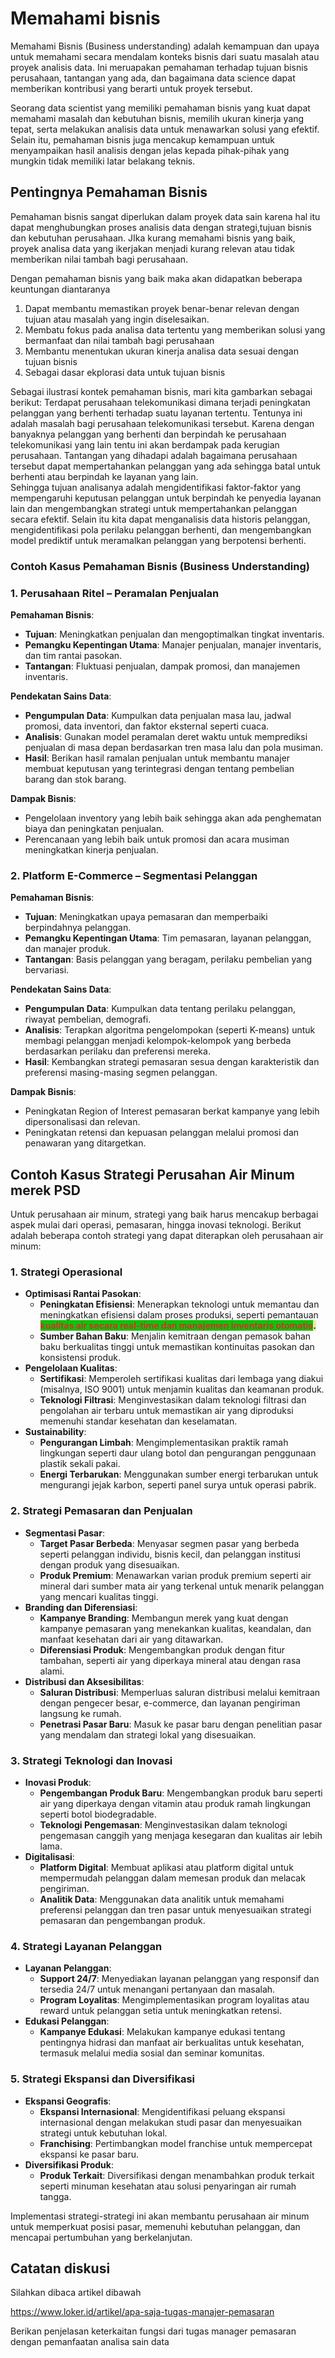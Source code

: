 # Memahami bisnis
Memahami Bisnis (Business understanding) adalah kemampuan dan upaya untuk memahami secara mendalam konteks bisnis dari suatu masalah atau proyek analisis data. Ini meruapakan pemahaman terhadap tujuan bisnis perusahaan, tantangan yang ada, dan bagaimana data science dapat memberikan kontribusi yang berarti untuk proyek tersebut.

Seorang data scientist yang memiliki pemahaman bisnis yang kuat dapat memahami masalah dan kebutuhan bisnis, memilih ukuran  kinerja yang tepat, serta melakukan analisis data untuk menawarkan solusi yang efektif. Selain itu, pemahaman bisnis juga mencakup kemampuan untuk menyampaikan hasil analisis dengan jelas kepada pihak-pihak yang mungkin tidak memiliki latar belakang teknis.

## Pentingnya Pemahaman Bisnis 
Pemahaman bisnis sangat diperlukan dalam proyek data sain karena hal itu dapat menghubungkan proses analisis data dengan strategi,tujuan bisnis dan kebutuhan perusahaan. JIka kurang memahami bisnis yang baik, proyek analisa data yang ikerjakan menjadi kurang relevan atau tidak memberikan nilai tambah bagi perusahaan.

Dengan pemahaman bisnis yang baik maka akan didapatkan beberapa keuntungan diantaranya
1. Dapat membantu memastikan proyek benar-benar relevan dengan tujuan atau masalah yang ingin diselesaikan.
2. Membatu fokus pada analisa data tertentu yang memberikan solusi yang bermanfaat dan nilai tambah bagi perusahaan
3. Membantu menentukan ukuran kinerja analisa data sesuai dengan tujuan bisnis
4. Sebagai dasar ekplorasi data untuk tujuan bisnis

Sebagai ilustrasi kontek pemahaman bisnis, mari kita gambarkan sebagai berikut:
Terdapat perusahaan telekomunikasi dimana terjadi peningkatan pelanggan yang berhenti terhadap suatu layanan tertentu. Tentunya ini adalah masalah bagi perusahaan telekomunikasi tersebut. Karena dengan banyaknya pelanggan yang berhenti dan berpindah ke perusahaan telekomunikasi yang lain tentu ini akan berdampak pada kerugian perusahaan. Tantangan yang dihadapi adalah bagaimana perusahaan tersebut dapat mempertahankan pelanggan yang ada sehingga batal untuk berhenti atau berpindah ke layanan yang lain.  
Sehingga tujuan analisanya adalah mengidentifikasi faktor-faktor yang mempengaruhi keputusan pelanggan untuk berpindah ke penyedia layanan lain dan mengembangkan strategi untuk mempertahankan pelanggan secara efektif.
Selain itu kita dapat  menganalisis data historis pelanggan, mengidentifikasi pola perilaku pelanggan berhenti, dan mengembangkan model prediktif untuk meramalkan pelanggan yang berpotensi berhenti.



### Contoh Kasus Pemahaman Bisnis (Business Understanding)

<h3>1. <strong>Perusahaan Ritel – Peramalan Penjualan</strong></h3>
<p><strong>Pemahaman Bisnis</strong>:</p>
<ul>
    <li><strong>Tujuan</strong>: Meningkatkan penjualan dan mengoptimalkan tingkat inventaris.</li>
    <li><strong>Pemangku Kepentingan Utama</strong>: Manajer penjualan, manajer inventaris, dan tim rantai pasokan.</li>
    <li><strong>Tantangan</strong>: Fluktuasi penjualan, dampak promosi, dan manajemen inventaris.</li>
</ul>
<p><strong>Pendekatan Sains Data</strong>:</p>
<ul>
    <li><strong>Pengumpulan Data</strong>: Kumpulkan data penjualan masa lau, jadwal promosi, data inventori, dan faktor eksternal seperti cuaca.</li>
    <li><strong>Analisis</strong>: Gunakan model peramalan deret waktu untuk memprediksi penjualan di masa depan berdasarkan tren masa lalu dan pola musiman.</li>
    <li><strong>Hasil</strong>: Berikan hasil ramalan penjualan untuk membantu manajer membuat keputusan yang terintegrasi dengan tentang pembelian barang dan stok barang.</li>
</ul>
<p><strong>Dampak Bisnis</strong>:</p>
<ul>
    <li>Pengelolaan inventory yang lebih baik sehingga akan ada  penghematan biaya dan peningkatan penjualan.</li>
    <li>Perencanaan yang lebih baik untuk promosi dan acara musiman meningkatkan kinerja penjualan.</li>
</ul>
<h3>2. <strong>Platform E-Commerce – Segmentasi Pelanggan</strong></h3>
<p><strong>Pemahaman Bisnis</strong>:</p>
<ul>
    <li><strong>Tujuan</strong>: Meningkatkan upaya pemasaran dan memperbaiki berpindahnya pelanggan.</li>
    <li><strong>Pemangku Kepentingan Utama</strong>: Tim pemasaran, layanan pelanggan, dan manajer produk.</li>
    <li><strong>Tantangan</strong>: Basis pelanggan yang beragam, perilaku pembelian yang bervariasi.</li>
</ul>
<p><strong>Pendekatan Sains Data</strong>:</p>
<ul>
    <li><strong>Pengumpulan Data</strong>: Kumpulkan data tentang perilaku pelanggan, riwayat pembelian, demografi.</li>
    <li><strong>Analisis</strong>: Terapkan algoritma pengelompokan (seperti K-means) untuk membagi pelanggan menjadi kelompok-kelompok yang berbeda berdasarkan perilaku dan preferensi mereka.</li>
    <li><strong>Hasil</strong>: Kembangkan strategi pemasaran sesua dengan karakteristik dan preferensi masing-masing segmen pelanggan.</li>
</ul>
<p><strong>Dampak Bisnis</strong>:</p>
<ul>
    <li>Peningkatan Region of Interest pemasaran berkat kampanye yang lebih dipersonalisasi dan relevan.</li>
    <li>Peningkatan retensi dan kepuasan pelanggan melalui promosi dan penawaran yang ditargetkan.</li>
</ul>

## Contoh Kasus Strategi Perusahan Air Minum **merek PSD**

<p>Untuk perusahaan air minum, strategi yang baik harus mencakup berbagai aspek mulai dari operasi, pemasaran, hingga inovasi teknologi. Berikut adalah beberapa contoh strategi yang dapat diterapkan oleh perusahaan air minum:</p>
<h3>1. <strong>Strategi Operasional</strong></h3>
<ul>
    <li><strong>Optimisasi Rantai Pasokan</strong>:<ul>
            <li><strong>Peningkatan Efisiensi</strong>: Menerapkan teknologi untuk memantau dan meningkatkan efisiensi dalam proses produksi, seperti pemantauan<span style="background-color:#e6ee9c;"> </span><span style="background-color:hsl( 118, 92%, 40% );color:#d32f2f;"><strong>kualitas air secara real-time dan manajemen inventaris otomatis</strong></span><span style="background-color:#e6ee9c;"><strong>.</strong></span></li>
            <li><strong>Sumber Bahan Baku</strong>: Menjalin kemitraan dengan pemasok bahan baku berkualitas tinggi untuk memastikan kontinuitas pasokan dan konsistensi produk.</li>
        </ul>
    </li>
    <li><strong>Pengelolaan Kualitas</strong>:<ul>
            <li><strong>Sertifikasi</strong>: Memperoleh sertifikasi kualitas dari lembaga yang diakui (misalnya, ISO 9001) untuk menjamin kualitas dan keamanan produk.</li>
            <li><strong>Teknologi Filtrasi</strong>: Menginvestasikan dalam teknologi filtrasi dan pengolahan air terbaru untuk memastikan air yang diproduksi memenuhi standar kesehatan dan keselamatan.</li>
        </ul>
    </li>
    <li><strong>Sustainability</strong>:<ul>
            <li><strong>Pengurangan Limbah</strong>: Mengimplementasikan praktik ramah lingkungan seperti daur ulang botol dan pengurangan penggunaan plastik sekali pakai.</li>
            <li><strong>Energi Terbarukan</strong>: Menggunakan sumber energi terbarukan untuk mengurangi jejak karbon, seperti panel surya untuk operasi pabrik.</li>
        </ul>
    </li>
</ul>
<h3>2. <strong>Strategi Pemasaran dan Penjualan</strong></h3>
<ul>
    <li><strong>Segmentasi Pasar</strong>:<ul>
            <li><strong>Target Pasar Berbeda</strong>: Menyasar segmen pasar yang berbeda seperti pelanggan individu, bisnis kecil, dan pelanggan institusi dengan produk yang disesuaikan.</li>
            <li><strong>Produk Premium</strong>: Menawarkan varian produk premium seperti air mineral dari sumber mata air yang terkenal untuk menarik pelanggan yang mencari kualitas tinggi.</li>
        </ul>
    </li>
    <li><strong>Branding dan Diferensiasi</strong>:<ul>
            <li><strong>Kampanye Branding</strong>: Membangun merek yang kuat dengan kampanye pemasaran yang menekankan kualitas, keandalan, dan manfaat kesehatan dari air yang ditawarkan.</li>
            <li><strong>Diferensiasi Produk</strong>: Mengembangkan produk dengan fitur tambahan, seperti air yang diperkaya mineral atau dengan rasa alami.</li>
        </ul>
    </li>
    <li><strong>Distribusi dan Aksesibilitas</strong>:<ul>
            <li><strong>Saluran Distribusi</strong>: Memperluas saluran distribusi melalui kemitraan dengan pengecer besar, e-commerce, dan layanan pengiriman langsung ke rumah.</li>
            <li><strong>Penetrasi Pasar Baru</strong>: Masuk ke pasar baru dengan penelitian pasar yang mendalam dan strategi lokal yang disesuaikan.</li>
        </ul>
    </li>
</ul>
<h3>3. <strong>Strategi Teknologi dan Inovasi</strong></h3>
<ul>
    <li><strong>Inovasi Produk</strong>:<ul>
            <li><strong>Pengembangan Produk Baru</strong>: Mengembangkan produk baru seperti air yang diperkaya dengan vitamin atau produk ramah lingkungan seperti botol biodegradable.</li>
            <li><strong>Teknologi Pengemasan</strong>: Menginvestasikan dalam teknologi pengemasan canggih yang menjaga kesegaran dan kualitas air lebih lama.</li>
        </ul>
    </li>
    <li><strong>Digitalisasi</strong>:<ul>
            <li><strong>Platform Digital</strong>: Membuat aplikasi atau platform digital untuk mempermudah pelanggan dalam memesan produk dan melacak pengiriman.</li>
            <li><strong>Analitik Data</strong>: Menggunakan data analitik untuk memahami preferensi pelanggan dan tren pasar untuk menyesuaikan strategi pemasaran dan pengembangan produk.</li>
        </ul>
    </li>
</ul>
<h3>4. <strong>Strategi Layanan Pelanggan</strong></h3>
<ul>
    <li><strong>Layanan Pelanggan</strong>:<ul>
            <li><strong>Support 24/7</strong>: Menyediakan layanan pelanggan yang responsif dan tersedia 24/7 untuk menangani pertanyaan dan masalah.</li>
            <li><strong>Program Loyalitas</strong>: Mengimplementasikan program loyalitas atau reward untuk pelanggan setia untuk meningkatkan retensi.</li>
        </ul>
    </li>
    <li><strong>Edukasi Pelanggan</strong>:<ul>
            <li><strong>Kampanye Edukasi</strong>: Melakukan kampanye edukasi tentang pentingnya hidrasi dan manfaat air berkualitas untuk kesehatan, termasuk melalui media sosial dan seminar komunitas.</li>
        </ul>
    </li>
</ul>
<h3>5. <strong>Strategi Ekspansi dan Diversifikasi</strong></h3>
<ul>
    <li><strong>Ekspansi Geografis</strong>:<ul>
            <li><strong>Ekspansi Internasional</strong>: Mengidentifikasi peluang ekspansi internasional dengan melakukan studi pasar dan menyesuaikan strategi untuk kebutuhan lokal.</li>
            <li><strong>Franchising</strong>: Pertimbangkan model franchise untuk mempercepat ekspansi ke pasar baru.</li>
        </ul>
    </li>
    <li><strong>Diversifikasi Produk</strong>:<ul>
            <li><strong>Produk Terkait</strong>: Diversifikasi dengan menambahkan produk terkait seperti minuman kesehatan atau solusi penyaringan air rumah tangga.</li>
        </ul>
    </li>
</ul>
<p>Implementasi strategi-strategi ini akan membantu perusahaan air minum untuk memperkuat posisi pasar, memenuhi kebutuhan pelanggan, dan mencapai pertumbuhan yang berkelanjutan.</p>



## Catatan diskusi 
Silahkan dibaca artikel dibawah

https://www.loker.id/artikel/apa-saja-tugas-manajer-pemasaran

Berikan penjelasan keterkaitan fungsi dari tugas manager pemasaran dengan pemanfaatan analisa sain data 



